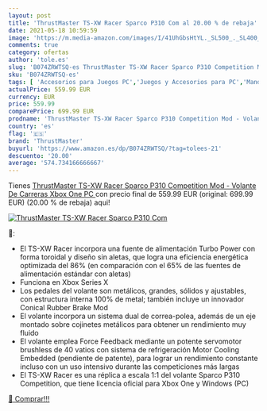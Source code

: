 ```yaml
---
layout: post
title: 'ThrustMaster TS-XW Racer Sparco P310 Com al 20.00 % de rebaja'
date: 2021-05-18 10:59:59
image: 'https://m.media-amazon.com/images/I/41UhGbsHtYL._SL500_._SL400_.jpg'
comments: true
category: ofertas
author: 'tole.es'
slug: 'B074ZRWTSQ-es ThrustMaster TS-XW Racer Sparco P310 Competition Mod -...'
sku: 'B074ZRWTSQ-es'
tags: [ 'Accesorios para Juegos PC','Juegos y Accesorios para PC','Mandos de juego para PC','Videojuegos','Volantes para PC','thrustmaster','xbox', ]
actualPrice: 559.99 EUR
currency: EUR
price: 559.99
comparePrice: 699.99 EUR
prodname: 'ThrustMaster TS-XW Racer Sparco P310 Competition Mod - Volante De Carreras  Xbox One  PC '
country: 'es'
flag: '🇪🇸'
brand: 'ThrustMaster'
buyurl: 'https://www.amazon.es/dp/B074ZRWTSQ/?tag=tolees-21'
descuento: '20.00'
average: '574.734166666667'
---
```


Tienes [ThrustMaster TS-XW Racer Sparco P310 Competition Mod - Volante De Carreras  Xbox One  PC ](https://www.amazon.es/dp/B074ZRWTSQ/?tag=tolees-21) con precio final de  559.99 EUR (original: 699.99 EUR) (20.00 %  de rebaja) aqui!

[![ThrustMaster TS-XW Racer Sparco P310 Com](https://m.media-amazon.com/images/I/41UhGbsHtYL._SL500_._SL400_.jpg)](https://www.amazon.es/dp/B074ZRWTSQ/?tag=tolees-21)

🔎:

- El TS-XW Racer incorpora una fuente de alimentación Turbo Power con forma toroidal y diseño sin aletas, que logra una eficiencia energética optimizada del 86% (en comparación con el 65% de las fuentes de alimentación estándar con aletas)
- Funciona en Xbox Series X
- Los pedales del volante son metálicos, grandes, sólidos y ajustables, con estructura interna 100% de metal; también incluye un innovador Conical Rubber Brake Mod
- El volante incorpora un sistema dual de correa-polea, además de un eje montado sobre cojinetes metálicos para obtener un rendimiento muy fluido
- El volante emplea Force Feedback mediante un potente servomotor brushless de 40 vatios con sistema de refrigeración Motor Cooling Embedded (pendiente de patente), para lograr un rendimiento constante incluso con un uso intensivo durante las competiciones más largas
- El TS-XW Racer es una réplica a escala 1:1 del volante Sparco P310 Competition, que tiene licencia oficial para Xbox One y Windows (PC)

[🛒 Comprar!!!](https://www.amazon.es/dp/B074ZRWTSQ/?tag=tolees-21)
